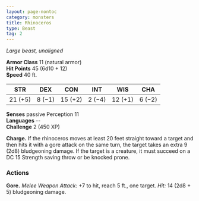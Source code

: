 ```yaml
---
layout: page-nontoc
category: monsters
title: Rhinoceros
type: Beast
tag: 2
---
```

_Large beast, unaligned_

**Armor Class** 11 (natural armor)    
**Hit Points** 45 (6d10 + 12)    
**Speed** 40 ft. 

| STR     | DEX     | CON     | INT     | WIS     | CHA     |
|---------|---------|---------|---------|---------|---------|
| 21 (+5) | 8 (−1)  | 15 (+2) | 2 (−4)  | 12 (+1) | 6 (−2)  |  

**Senses** passive Perception 11    
**Languages** --    
**Challenge** 2 (450 XP) 

**Charge.** If the rhinoceros moves at least 20 feet straight toward a target and then hits it with a gore attack on the same turn, the target takes an extra 9 (2d8) bludgeoning damage. If the target is a creature, it must succeed on a DC 15 Strength saving throw or be knocked prone. 

### Actions 
**Gore.** _Melee Weapon Attack:_ +7 to hit, reach 5 ft., one target. _Hit:_ 14 (2d8 + 5) bludgeoning damage. 